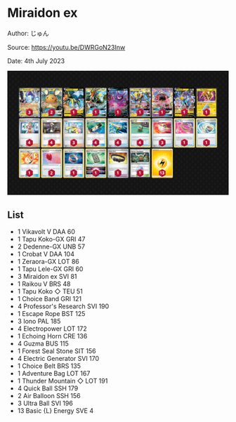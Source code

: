 # Miraidon ex

Author: じゅん

Source: <https://youtu.be/DWRGoN23Inw>

Date: 4th July 2023

![decklist](../../images/PAL/Miraidon%20ex/7-%20Miraidon%20ex.png)

## List

* 1 Vikavolt V DAA 60
* 1 Tapu Koko-GX GRI 47
* 2 Dedenne-GX UNB 57
* 1 Crobat V DAA 104
* 1 Zeraora-GX LOT 86
* 1 Tapu Lele-GX GRI 60
* 3 Miraidon ex SVI 81
* 1 Raikou V BRS 48
* 1 Tapu Koko ◇ TEU 51
* 1 Choice Band GRI 121
* 4 Professor's Research SVI 190
* 1 Escape Rope BST 125
* 3 Iono PAL 185
* 4 Electropower LOT 172
* 1 Echoing Horn CRE 136
* 4 Guzma BUS 115
* 1 Forest Seal Stone SIT 156
* 4 Electric Generator SVI 170
* 1 Choice Belt BRS 135
* 1 Adventure Bag LOT 167
* 1 Thunder Mountain ◇ LOT 191
* 4 Quick Ball SSH 179
* 2 Air Balloon SSH 156
* 3 Ultra Ball SVI 196
* 13 Basic {L} Energy SVE 4
